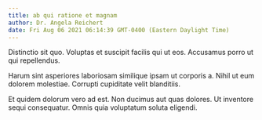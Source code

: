 ```yaml
---
title: ab qui ratione et magnam
author: Dr. Angela Reichert
date: Fri Aug 06 2021 06:14:39 GMT-0400 (Eastern Daylight Time)
---
```

Distinctio sit quo. Voluptas et suscipit facilis qui ut eos. Accusamus porro ut qui repellendus.

 Harum sint asperiores laboriosam similique ipsam ut corporis a. Nihil ut eum dolorem molestiae. Corrupti cupiditate velit blanditiis.

 Et quidem dolorum vero ad est. Non ducimus aut quas dolores. Ut inventore sequi consequatur. Omnis quia voluptatum soluta eligendi.
